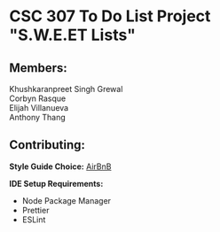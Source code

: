 # CSC 307 To Do List Project "S.W.E.ET Lists"

## Members:

Khushkaranpreet Singh Grewal\
Corbyn Rasque\
Elijah Villanueva\
Anthony Thang 

## Contributing:
**Style Guide Choice:** [AirBnB](https://airbnb.io/javascript/react/)

**IDE Setup Requirements:**

- Node Package Manager
- Prettier
- ESLint
